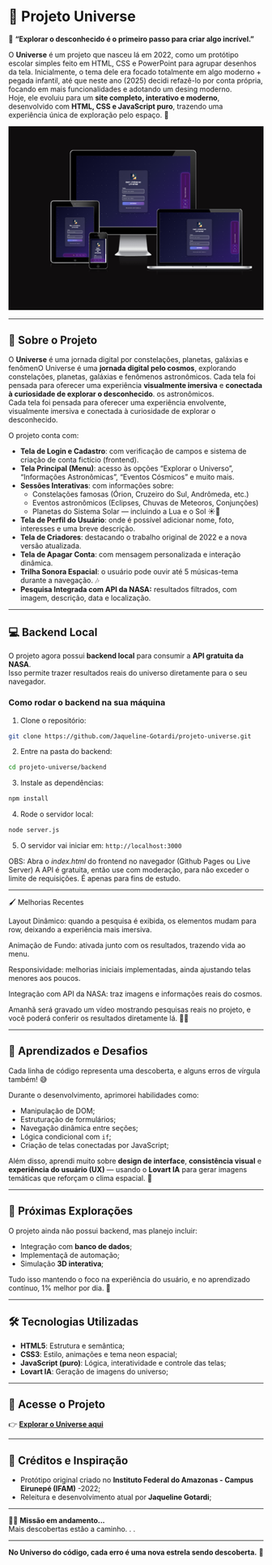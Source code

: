 # 🚀 Projeto Universe  

💙 **“Explorar o desconhecido é o primeiro passo para criar algo incrível.”**

O **Universe** é um projeto que nasceu lá em 2022, como um protótipo escolar simples feito em HTML, CSS e PowerPoint para agrupar desenhos da tela. Inicialmente, o tema dele era focado totalmente em algo moderno + pegada infantil, até que neste ano (2025) decidi refazê-lo por conta própria, focando em mais funcionalidades e adotando um desing moderno.  
Hoje, ele evoluiu para um **site completo, interativo e moderno**, desenvolvido com **HTML, CSS e JavaScript puro**, trazendo uma experiência única de exploração pelo espaço. 🌌  

![preview](src/imagens/tela-responsive.png)

---

## 🌠 Sobre o Projeto  

O **Universe** é uma jornada digital por constelações, planetas, galáxias e fenômenO Universe é uma **jornada digital pelo cosmos**, explorando constelações, planetas, galáxias e fenômenos astronômicos. Cada tela foi pensada para oferecer uma experiência **visualmente imersiva** e **conectada à curiosidade de explorar o desconhecido**.
os astronômicos.  
Cada tela foi pensada para oferecer uma experiência envolvente, visualmente imersiva e conectada à curiosidade de explorar o desconhecido.  

O projeto conta com:  
- **Tela de Login e Cadastro**: com verificação de campos e sistema de criação de conta fictício (frontend).  
- **Tela Principal (Menu)**: acesso às opções “Explorar o Universo”, “Informações Astronômicas”, “Eventos Cósmicos” e muito mais.  
- **Sessões Interativas**: com informações sobre:
  - Constelações famosas (Órion, Cruzeiro do Sul, Andrômeda, etc.)  
  - Eventos astronômicos (Eclipses, Chuvas de Meteoros, Conjunções)  
  - Planetas do Sistema Solar — incluindo a Lua e o Sol ☀️🌙  
- **Tela de Perfil do Usuário**: onde é possível adicionar nome, foto, interesses e uma breve descrição.  
- **Tela de Criadores**: destacando o trabalho original de 2022 e a nova versão atualizada.  
- **Tela de Apagar Conta**: com mensagem personalizada e interação dinâmica.  
- **Trilha Sonora Espacial**: o usuário pode ouvir até 5 músicas-tema durante a navegação. 🎶  
- **Pesquisa Integrada com API da NASA:** resultados filtrados, com imagem, descrição, data e localização.  

---

## 💻 Backend Local

O projeto agora possui **backend local** para consumir a **API gratuita da NASA**.  
Isso permite trazer resultados reais do universo diretamente para o seu navegador.  

### Como rodar o backend na sua máquina

1. Clone o repositório:  
```bash
git clone https://github.com/Jaqueline-Gotardi/projeto-universe.git
```

2. Entre na pasta do backend:
```bash
cd projeto-universe/backend
```

3. Instale as dependências:
```bash
npm install
```

4. Rode o servidor local:
```bash
node server.js
```

5. O servidor vai iniciar em:
```http://localhost:3000```

OBS: Abra o *index.html* do frontend no navegador (Github Pages ou Live Server)
A API é gratuita, então use com moderação, para não exceder o limite de requisições. É apenas para fins de estudo.

---

🖌️ Melhorias Recentes

Layout Dinâmico: quando a pesquisa é exibida, os elementos mudam para row, deixando a experiência mais imersiva.

Animação de Fundo: ativada junto com os resultados, trazendo vida ao menu.

Responsividade: melhorias iniciais implementadas, ainda ajustando telas menores aos poucos.

Integração com API da NASA: traz imagens e informações reais do cosmos.

Amanhã será gravado um vídeo mostrando pesquisas reais no projeto, e você poderá conferir os resultados diretamente lá. 🎥✨

---

## 🧠 Aprendizados e Desafios  

Cada linha de código representa uma descoberta, e alguns erros de vírgula também! 😅  

Durante o desenvolvimento, aprimorei habilidades como:  
- Manipulação de DOM;
- Estruturação de formulários;
- Navegação dinâmica entre seções;  
- Lógica condicional com `if`;    
- Criação de telas conectadas por JavaScript;  

Além disso, aprendi muito sobre **design de interface**, **consistência visual** e **experiência do usuário (UX)** — usando o **Lovart IA** para gerar imagens temáticas que reforçam o clima espacial. 🌠  

---

## 💭 Próximas Explorações  

O projeto ainda não possui backend, mas planejo incluir:  
- Integração com **banco de dados**;  
- Implementaçã de automação; 
- Simulação **3D interativa**; 

Tudo isso mantendo o foco na experiência do usuário, e no aprendizado contínuo, 1% melhor por dia. 💙  

---

## 🛠️ Tecnologias Utilizadas  

- **HTML5**: Estrutura e semântica;
- **CSS3**: Estilo, animações e tema neon espacial; 
- **JavaScript (puro)**: Lógica, interatividade e controle das telas;  
- **Lovart IA**: Geração de imagens do universo;

---

## 🌌 Acesse o Projeto  

👉 **[Explorar o Universe aqui](https://jaqueline-gotardi.github.io/projeto-universe/)**  

---

## 💙 Créditos e Inspiração  

- Protótipo original criado no **Instituto Federal do Amazonas - Campus Eirunepé (IFAM)** -2022;
- Releitura e desenvolvimento atual por **Jaqueline Gotardi**; 

---

🕵️‍♀️ **Missão em andamento...**  
Mais descobertas estão a caminho. . .

---

**No Universo do código, cada erro é uma nova estrela sendo descoberta.** 💙

